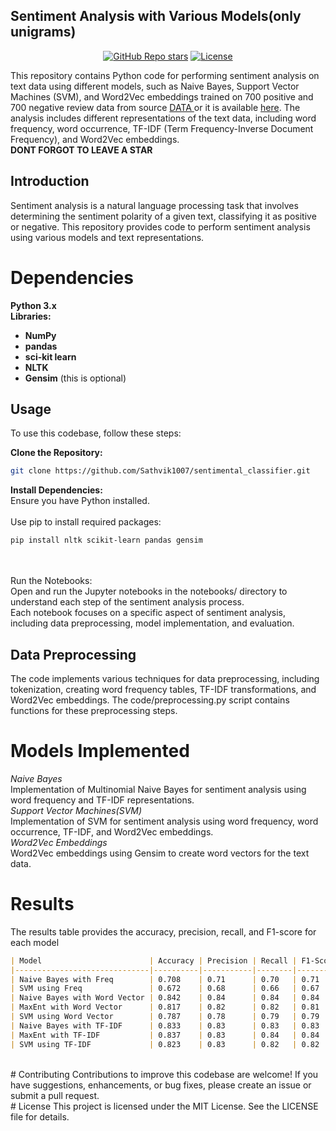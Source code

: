 ## Sentiment Analysis with Various Models(only unigrams)

<div align="center">
  <a href="https://github.com/Sathvik1007/sentimental_classifier/stargazers"><img alt="GitHub Repo stars" src="https://img.shields.io/github/stars/Sathvik1007/sentimental_classifier"></a>
  <a href="[https://github.com/mfts/papermark/blob/main/LICENSE](https://github.com/Sathvik1007/sentimental_classifier/blob/main/LICENSE)"><img alt="License" src="https://img.shields.io/badge/license-MIT-purple"></a>
</div>


This repository contains Python code for performing sentiment analysis on text data using different models, such as Naive Bayes, Support Vector Machines (SVM), and Word2Vec embeddings trained on 700 positive and 700 negative review data from source <a href = https://www.cs.cornell.edu/people/pabo/-movie-review-data/>DATA </a> or it is available <a href = https://github.com/Sathvik1007/sentimental_classifier/blob/main/review_polarity.tar.gz>here</a>. The analysis includes different representations of the text data, including word frequency, word occurrence, TF-IDF (Term Frequency-Inverse Document Frequency), and Word2Vec embeddings.<br />
**DONT FORGOT TO LEAVE A STAR** <br />

## Introduction
Sentiment analysis is a natural language processing task that involves determining the sentiment polarity of a given text, classifying it as positive or negative. This repository provides code to perform sentiment analysis using various models and text representations.

# Dependencies
**Python 3.x** <br />
**Libraries:** <br />
- **NumPy**
- **pandas**
- **sci-kit learn**
- **NLTK**
- **Gensim** (this is optional)
  
## Usage
To use this codebase, follow these steps:

**Clone the Repository:**

```bash
git clone https://github.com/Sathvik1007/sentimental_classifier.git
```


**Install Dependencies:**<br />
Ensure you have Python installed.
<br /><br />
Use pip to install required packages:
```bash
pip install nltk scikit-learn pandas gensim
```
<br /><br />
Run the Notebooks:
<br />
Open and run the Jupyter notebooks in the notebooks/ directory to understand each step of the sentiment analysis process.<br />
Each notebook focuses on a specific aspect of sentiment analysis, including data preprocessing, model implementation, and evaluation.<br />

## Data Preprocessing
The code implements various techniques for data preprocessing, including tokenization, creating word frequency tables, TF-IDF transformations, and Word2Vec embeddings. The code/preprocessing.py script contains functions for these preprocessing steps.

# Models Implemented
*Naive Bayes* <br />
Implementation of Multinomial Naive Bayes for sentiment analysis using word frequency and TF-IDF representations.<br />
*Support Vector Machines(SVM)* <br />
Implementation of SVM for sentiment analysis using word frequency, word occurrence, TF-IDF, and Word2Vec embeddings.<br />
*Word2Vec Embeddings* <br />
Word2Vec embeddings using Gensim to create word vectors for the text data.<br />
# Results
The results table provides the accuracy, precision, recall, and F1-score for each model <br />
```markdown
| Model                        | Accuracy | Precision | Recall | F1-Score | Support |
|------------------------------|----------|-----------|--------|----------|---------|
| Naive Bayes with Freq        | 0.708    | 0.71      | 0.70   | 0.71     | 300     |
| SVM using Freq               | 0.672    | 0.68      | 0.66   | 0.67     | 300     |
| Naive Bayes with Word Vector | 0.842    | 0.84      | 0.84   | 0.84     | 302     |
| MaxEnt with Word Vector      | 0.817    | 0.82      | 0.82   | 0.81     | 302     |
| SVM using Word Vector        | 0.787    | 0.78      | 0.79   | 0.79     | 302     |
| Naive Bayes with TF-IDF      | 0.833    | 0.83      | 0.83   | 0.83     | 302     |
| MaxEnt with TF-IDF           | 0.837    | 0.83      | 0.84   | 0.84     | 302     |
| SVM using TF-IDF             | 0.823    | 0.83      | 0.82   | 0.82     | 302     |
```
<br />
# Contributing
Contributions to improve this codebase are welcome! If you have suggestions, enhancements, or bug fixes, please create an issue or submit a pull request.
<br />
# License
This project is licensed under the MIT License. See the LICENSE file for details.
